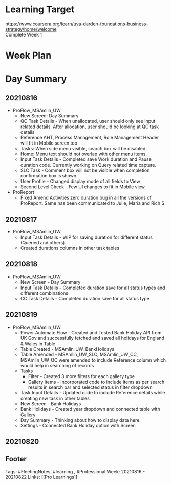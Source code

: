 # Learning Target  

https://www.coursera.org/learn/uva-darden-foundations-business-strategy/home/welcome  
Complete Week 1   
    

# Week Plan  

  

# Day Summary 
## 20210816
- ProFlow_MSAmlin_UW
	- New Screen: Day Summary
	- QC Task Details - When unallocated, user should only see Input related details. After allocation, user should be looking at QC task details
	- Reference AHT, Process Management, Role Management Header will fit in Mobile screen too
	- Tasks: When side menu visible, search box will be disabled
	- Home: Menu text should not overlap with other menu items.
	- Input Task Details - Completed save Work duration and Pause duration code. Currently working on Query related time capture.
	- SLC Task - Comment box will not be visible when completion confirmation box is shown
	- User Profile - Changed display mode of all fields to View
	- Second Level Check - Few UI changes to fit in Mobile view
- ProReport 
	- FIxed Amend Activities zero duration bug in all the versions of ProReport. Same has been communicated to Julie, Maria and Rich S.

## 20210817
- ProFlow_MSAmlin_UW
	- Input Task Details - WIP for saving duration for different status (Queried and others).
	- Created durations columns in other task tables


## 20210818
- ProFlow_MSAmlin_UW
	- New Screen - Day Summary
	- Input Task Details - Completed duration save for all status types and different combinations
	- CC Task Details - Completed duration save for all status type

## 20210819
- ProFlow_MSAmlin_UW
	- Power Automate Flow - Created and Tested Bank Holiday API from UK Gov and successfully fetched and saved all holidays for England & Wales in Table
	- Table Created - MSAmlin_UW_BankHolidays
	- Table Amended - MSAmlin_UW_SLC, MSAmlin_UW_CC, MSAmlin_UW_QC were amended to include Reference column which would help in searching of records
	- Tasks 
		- Filter - Created 3 more filters for each gallery type
		- Gallery Items - Incorporated code to include items as per search results in search bar and selected status in filter dropdown
	- Task Input Details - Updated code to include Reference details while creating new task in other tables
	- New Screen - Bank Holidays
	- Bank Holidays - Created year dropdown and connected table with Gallery
	- Day Summary - Thinking about how to display data here.
	- Settings - Connected Bank Holiday option with Screen

## 20210820



## Footer

Tags: #FleetingNotes, #learning , #Professional
Week: 20210816 - 20210822
Links: [[Pro Learnings]]

<!--
Comment - 
-->
